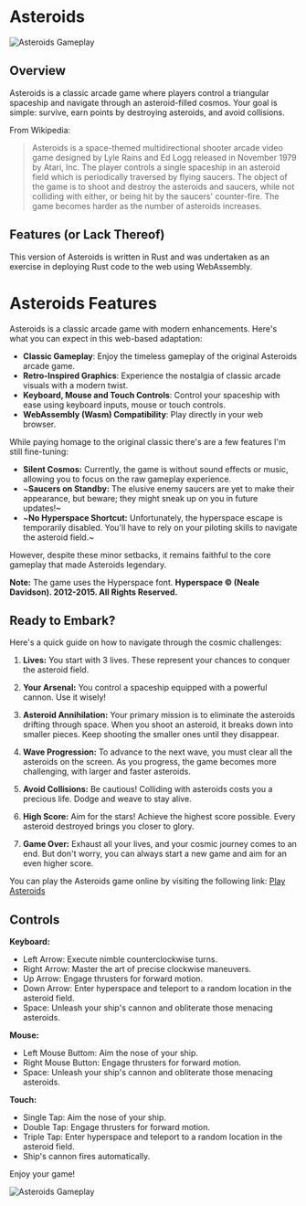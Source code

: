 # Asteroids

![Asteroids Gameplay](https://github.com/keithbugeja/asteroids/assets/10714683/aced2f92-26d8-4098-b70e-5c38f0bb1faf)

## Overview

Asteroids is a classic arcade game where players control a triangular spaceship and navigate through an asteroid-filled cosmos. Your goal is simple: survive, earn points by destroying asteroids, and avoid collisions.

From Wikipedia:
> Asteroids is a space-themed multidirectional shooter arcade video game designed by Lyle Rains and Ed Logg released in November 1979 by Atari, Inc. The player controls a single spaceship in an asteroid field which is periodically traversed by flying saucers. The object of the game is to shoot and destroy the asteroids and saucers, while not colliding with either, or being hit by the saucers' counter-fire. The game becomes harder as the number of asteroids increases.

## Features (or Lack Thereof)

This version of Asteroids is written in Rust and was undertaken as an exercise in deploying Rust code to the web using WebAssembly. 

# Asteroids Features

Asteroids is a classic arcade game with modern enhancements. Here's what you can expect in this web-based adaptation:

- **Classic Gameplay**: Enjoy the timeless gameplay of the original Asteroids arcade game.
- **Retro-Inspired Graphics**: Experience the nostalgia of classic arcade visuals with a modern twist.
- **Keyboard, Mouse and Touch Controls**: Control your spaceship with ease using keyboard inputs, mouse or touch controls. 
- **WebAssembly (Wasm) Compatibility**: Play directly in your web browser.

While paying homage to the original classic there's are a few features I'm still fine-tuning:

- **Silent Cosmos:** Currently, the game is without sound effects or music, allowing you to focus on the raw gameplay experience.
- ~**Saucers on Standby:** The elusive enemy saucers are yet to make their appearance, but beware; they might sneak up on you in future updates!~
- ~**No Hyperspace Shortcut:** Unfortunately, the hyperspace escape is temporarily disabled. You'll have to rely on your piloting skills to navigate the asteroid field.~

However, despite these minor setbacks, it remains faithful to the core gameplay that made Asteroids legendary.

**Note:** The game uses the Hyperspace font. **Hyperspace © (Neale Davidson). 2012-2015. All Rights Reserved.**

## Ready to Embark?

Here's a quick guide on how to navigate through the cosmic challenges:

1. **Lives:** You start with 3 lives. These represent your chances to conquer the asteroid field.

2. **Your Arsenal:** You control a spaceship equipped with a powerful cannon. Use it wisely!

3. **Asteroid Annihilation:** Your primary mission is to eliminate the asteroids drifting through space. When you shoot an asteroid, it breaks down into smaller pieces. Keep shooting the smaller ones until they disappear.

4. **Wave Progression:** To advance to the next wave, you must clear all the asteroids on the screen. As you progress, the game becomes more challenging, with larger and faster asteroids.

5. **Avoid Collisions:** Be cautious! Colliding with asteroids costs you a precious life. Dodge and weave to stay alive.

6. **High Score:** Aim for the stars! Achieve the highest score possible. Every asteroid destroyed brings you closer to glory.

7. **Game Over:** Exhaust all your lives, and your cosmic journey comes to an end. But don't worry, you can always start a new game and aim for an even higher score.

You can play the Asteroids game online by visiting the following link: [Play Asteroids](https://keithbugeja.github.io/asteroids/)

## Controls

**Keyboard:**
- Left Arrow: Execute nimble counterclockwise turns.
- Right Arrow: Master the art of precise clockwise maneuvers.
- Up Arrow: Engage thrusters for forward motion.
- Down Arrow: Enter hyperspace and teleport to a random location in the asteroid field.
- Space: Unleash your ship's cannon and obliterate those menacing asteroids.

**Mouse:**
- Left Mouse Buttom: Aim the nose of your ship.
- Right Mouse Button: Engage thrusters for forward motion.
- Space: Unleash your ship's cannon and obliterate those menacing asteroids.

**Touch:**
- Single Tap: Aim the nose of your ship.
- Double Tap: Engage thrusters for forward motion.
- Triple Tap: Enter hyperspace and teleport to a random location in the asteroid field.
- Ship's cannon fires automatically.

Enjoy your game!

![Asteroids Gameplay](https://github.com/keithbugeja/asteroids/assets/10714683/5d1c43ca-25d4-45b0-a8e4-a294b36f1fae)
